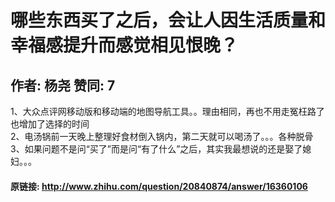 # 哪些东西买了之后，会让人因生活质量和幸福感提升而感觉相见恨晚？
## 作者: 杨尧  赞同: 7
1、大众点评网移动版和移动端的地图导航工具。。理由相同，再也不用走冤枉路了也增加了选择的时间  
2、电汤锅前一天晚上整理好食材倒入锅内，第二天就可以喝汤了。。。各种脱骨  
3、如果问题不是问“买了”而是问“有了什么”之后，其实我最想说的还是娶了媳妇。。。

#### 原链接: http://www.zhihu.com/question/20840874/answer/16360106